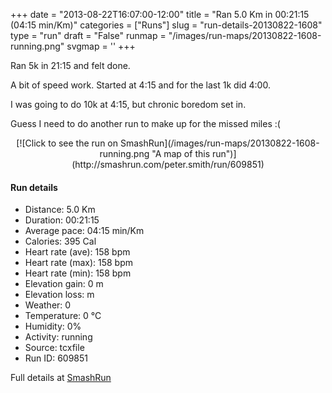 +++
date = "2013-08-22T16:07:00-12:00"
title = "Ran 5.0 Km in 00:21:15 (04:15 min/Km)"
categories = ["Runs"]
slug = "run-details-20130822-1608"
type = "run"
draft = "False"
runmap = "/images/run-maps/20130822-1608-running.png"
svgmap = '<polyline points="">'
+++

Ran 5k in 21:15 and felt done. 

A bit of speed work. Started at 4:15 and for the last 1k did 4:00. 

I was going to do 10k at 4:15, but chronic boredom set in. 

Guess I need to do another run to make up for the missed miles :(



<!--more-->

<center>
[![Click to see the run on SmashRun](/images/run-maps/20130822-1608-running.png "A map of this run")](http://smashrun.com/peter.smith/run/609851)
</center>

#### Run details

* Distance: 5.0 Km
* Duration: 00:21:15
* Average pace: 04:15 min/Km
* Calories: 395 Cal
* Heart rate (ave): 158 bpm
* Heart rate (max): 158 bpm
* Heart rate (min): 158 bpm
* Elevation gain: 0 m
* Elevation loss:  m
* Weather: 0
* Temperature: 0 &deg;C
* Humidity: 0%
* Activity: running
* Source: tcxfile
* Run ID: 609851

Full details at [SmashRun](http://smashrun.com/peter.smith/run/609851)